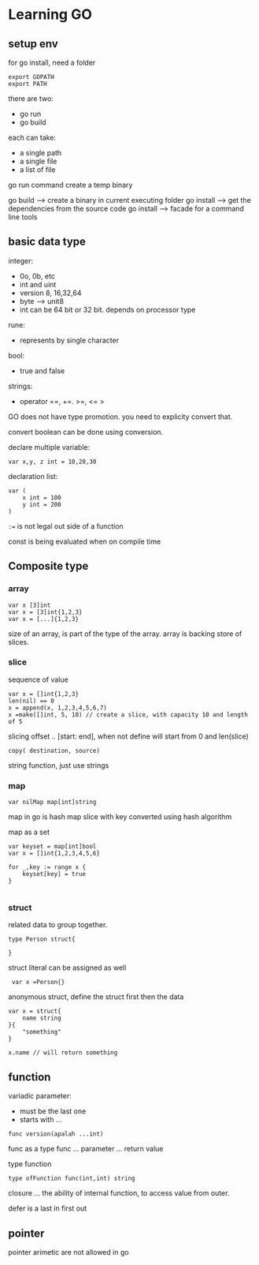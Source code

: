 # Learning GO

## setup env
for go install, need a folder 
```
export GOPATH
export PATH
```

there are two:
- go run
- go build

each can take:
- a single path
- a single file
- a list of file

go run command create a temp binary

go build --> create a binary in current executing folder
go install --> get the dependencies from the source code
go install --> facade for a command line tools

## basic data type

integer:
- 0o, 0b, etc
- int and uint
- version 8, 16,32,64
- byte --> unit8
- int can be 64 bit or 32 bit. depends on processor type

rune:
- represents by single character

bool:
- true and false

strings:
- operator ==, +=. >=, <= >

GO does not have type promotion. you need to explicity convert that.

convert boolean can be done using conversion.

declare multiple variable:
```
var x,y, z int = 10,20,30
```

declaration list:
```
var (
    x int = 100
    y int = 200
)
```

`:=` is not legal out side of a function

const is being evaluated when on compile time


## Composite type
### array
```
var x [3]int
var x = [3]int{1,2,3}
var x = [...]{1,2,3}
```

size of an array, is part of the type of the array.
array is backing store of slices.

### slice

sequence of value
```
var x = []int{1,2,3}
len(nil) == 0
x = append(x, 1,2,3,4,5,6,7)
x =make([]int, 5, 10) // create a slice, with capacity 10 and length of 5

```
slicing offset .. [start: end], when not define will start from 0 and len(slice)

```
copy( destination, source)
```

string function, just use strings

### map

```
var nilMap map[int]string
```

map in go is hash map
slice with key converted using hash algorithm

map as a set

```
var keyset = map[int]bool
var x = []int{1,2,3,4,5,6}

for _,key := range x {
    keyset[key] = true
}


```

### struct

related data to group together.

```
type Person struct{

}
```
struct literal can be assigned as well
```
 var x =Person{}
```

anonymous struct, define the struct first then the data

```
var x = struct{
    name string
}{
    "something"
}

x.name // will return something
```

## function

variadic parameter:
- must be the last one
- starts with ...

```
func version(apalah ...int)
```
func as a type
func ... parameter ... return value

type function

```
type ofFunction func(int,int) string
```

closure ... the ability of internal function, to access value from
outer.

defer is a last in first out

## pointer

pointer arimetic are not allowed in go



